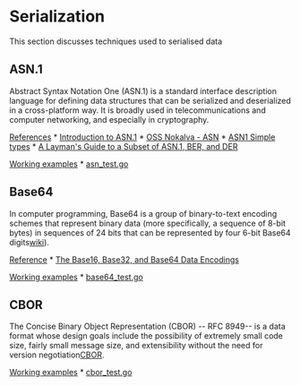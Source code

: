 # Serialization

This section discusses techniques used to serialised data

## ASN.1

Abstract Syntax Notation One (ASN.1) is a standard interface description language for defining data structures that can be serialized and deserialized in a cross-platform way. It is broadly used in telecommunications and computer networking, and especially in cryptography.

<u>References</u>
    * [Introduction to ASN.1](https://www.itu.int/en/ITU-T/asn1/Pages/introduction.aspx)
    * [OSS Nokalva - ASN](https://www.oss.com/resources/resources.html)
    * [ASN1 Simple types](https://www.obj-sys.com/asn1tutorial/node10.html)
    * [A Layman's Guide to a Subset of ASN.1, BER, and DER](http://luca.ntop.org/Teaching/Appunti/asn1.html)

<u>Working examples</u>
    * [asn_test.go](../examples/asnser/asn1_test.go)

## Base64

In computer programming, Base64 is a group of binary-to-text encoding schemes that represent binary data (more specifically, a sequence of 8-bit bytes) in sequences of 24 bits that can be represented by four 6-bit Base64 digits[wiki](https://en.wikipedia.org/wiki/Base64)).

<u>Reference</u>
    * [The Base16, Base32, and Base64 Data Encodings](https://datatracker.ietf.org/doc/html/rfc4648)

<u>Working examples</u>
    * [base64_test.go](../examples/base64ser/base64_test.go)

## CBOR

The Concise Binary Object Representation (CBOR) -- RFC 8949-- is a data format whose design goals include the possibility of extremely small code size, fairly small message size, and extensibility without the need for version negotiation[CBOR](https://cbor.io/).

<u>Working examples</u>
    * [cbor_test.go](../examples/cborser/cbor_test.go)